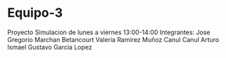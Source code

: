 # Equipo-3
Proyecto
Simulacion de lunes a viernes 13:00-14:00
Integrantes:
Jose Gregorio Marchan Betancourt
Valeria Ramirez Muñoz
Canul Canul Arturo Ismael
Gustavo Garcia Lopez
